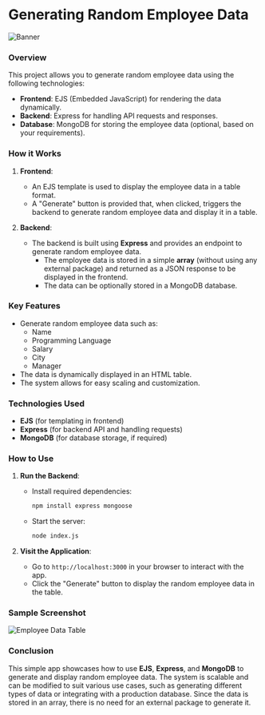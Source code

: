 # Generating Random Employee Data

![Banner](https://github.com/xshshahab/EverythingAboutWebDEV/blob/main/mongodb/99Day-solution/Showcase.png)

### Overview

This project allows you to generate random employee data using the following technologies:

- **Frontend**: EJS (Embedded JavaScript) for rendering the data dynamically.
- **Backend**: Express for handling API requests and responses.
- **Database**: MongoDB for storing the employee data (optional, based on your requirements).

### How it Works

1. **Frontend**:

   - An EJS template is used to display the employee data in a table format.
   - A "Generate" button is provided that, when clicked, triggers the backend to generate random employee data and display it in a table.

2. **Backend**:
   - The backend is built using **Express** and provides an endpoint to generate random employee data.
     - The employee data is stored in a simple **array** (without using any external package) and returned as a JSON response to be displayed in the frontend.
     - The data can be optionally stored in a MongoDB database.

### Key Features

- Generate random employee data such as:
  - Name
  - Programming Language
  - Salary
  - City
  - Manager
- The data is dynamically displayed in an HTML table.
- The system allows for easy scaling and customization.

### Technologies Used

- **EJS** (for templating in frontend)
- **Express** (for backend API and handling requests)
- **MongoDB** (for database storage, if required)

### How to Use

1. **Run the Backend**:

   - Install required dependencies:
     ```bash
     npm install express mongoose
     ```
   - Start the server:
     ```bash
     node index.js
     ```

2. **Visit the Application**:
   - Go to `http://localhost:3000` in your browser to interact with the app.
   - Click the "Generate" button to display the random employee data in the table.

### Sample Screenshot

![Employee Data Table](https://github.com/xshshahab/EverythingAboutWebDEV/blob/main/mongodb/99Day-solution/Showcase.png) <!-- Replace with actual screenshot if you have one -->

### Conclusion

This simple app showcases how to use **EJS**, **Express**, and **MongoDB** to generate and display random employee data. The system is scalable and can be modified to suit various use cases, such as generating different types of data or integrating with a production database. Since the data is stored in an array, there is no need for an external package to generate it.
